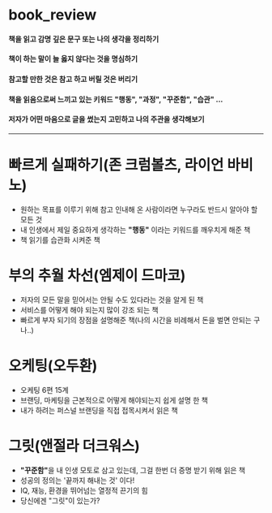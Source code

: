# book_review

#### 책을 읽고 감명 깊은 문구 또는 나의 생각을 정리하기

#### 책이 하는 말이 늘 옳지 않다는 것을 명심하기

#### 참고할 만한 것은 참고 하고 버릴 것은 버리기

#### 책을 읽음으로써 느끼고 있는 키워드 "행동", "과정", "꾸준함", "습관" ...

#### 저자가 어떤 마음으로 글을 썼는지 고민하고 나의 주관을 생각해보기

---

# 빠르게 실패하기(존 크럼볼츠, 라이언 바비노)

- 원하는 목표를 이루기 위해 참고 인내해 온 사람이라면 누구라도 반드시 알아야 할 모든 것
- 내 인생에서 제일 중요하게 생각하는 <strong>"행동"</strong> 이라는 키워드를 깨우치게 해준 책
- 책 읽기를 습관화 시켜준 책

# 부의 추월 차선(엠제이 드마코)

- 저자의 모든 말을 믿어서는 안될 수도 있다라는 것을 알게 된 책
- 서비스를 어떻게 해야 되는지 많이 강조 되는 책
- 빠르게 부자 되기의 장점을 설명해준 책(나의 시간을 비례해서 돈을 벌면 안되는 구나..)

# 오케팅(오두환)

- 오케팅 6편 15계
- 브랜딩, 마케팅을 근본적으로 어떻게 해야되는지 쉽게 설명 한 책
- 내가 하려는 퍼스널 브랜딩을 직접 접목시켜서 읽은 책

# 그릿(앤절라 더크워스)

- <strong>"꾸준함"</strong>을 내 인생 모토로 삼고 있는데, 그걸 한번 더 증명 받기 위해 읽은 책
- 성공의 정의는 '끝까지 해내는 것' 이다!
- IQ, 재능, 환경을 뛰어넘는 열정적 끈기의 힘
- 당신에겐 "그릿"이 있는가?
